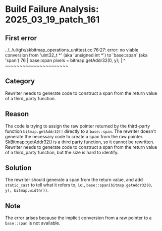 # Build Failure Analysis: 2025_03_19_patch_161

## First error

../../ui/gfx/skbitmap_operations_unittest.cc:76:27: error: no viable conversion from 'uint32_t *' (aka 'unsigned int *') to 'base::span<SkPMColor>' (aka 'span<unsigned int>')
   76 |     base::span<SkPMColor> pixels = bitmap.getAddr32(0, y);
      |                           ^        ~~~~~~~~~~~~~~~~~~~~~~

## Category
Rewriter needs to generate code to construct a span from the return value of a third_party function.

## Reason
The code is trying to assign the raw pointer returned by the third-party function `bitmap.getAddr32()` directly to a `base::span`. The rewriter doesn't generate the necessary code to create a span from the raw pointer. SkBitmap::getAddr32() is a third party function, so it cannot be rewritten. Rewriter needs to generate code to construct a span from the return value of a third_party function, but the size is hard to identify.

## Solution
The rewriter should generate a span from the return value, and add `static_cast` to tell what it refers to, i.e., `base::span(bitmap.getAddr32(0, y), bitmap.width())`.

## Note
The error arises because the implicit conversion from a raw pointer to a `base::span` is not available.